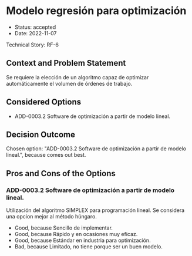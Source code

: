 # Modelo regresión para optimización

* Status: accepted
* Date: 2022-11-07

Technical Story: RF-6

## Context and Problem Statement

Se requiere la elección de un algoritmo capaz de optimizar automáticamente el volumen de órdenes de trabajo.

## Considered Options

* ADD-0003.2 Software de optimización a partir de modelo lineal.

## Decision Outcome

Chosen option: "ADD-0003.2 Software de optimización a partir de modelo lineal.", because comes out best.

## Pros and Cons of the Options

### ADD-0003.2 Software de optimización a partir de modelo lineal.

Utilización del algoritmo SIMPLEX para programación lineal. Se considera una opcion mejor al método húngaro.

* Good, because Sencillo de implementar.
* Good, because Rápido y en ocasiones muy eficaz.
* Good, because Estándar en industria para optimización.
* Bad, because Limitado, no tiene porque ser un buen modelo.
